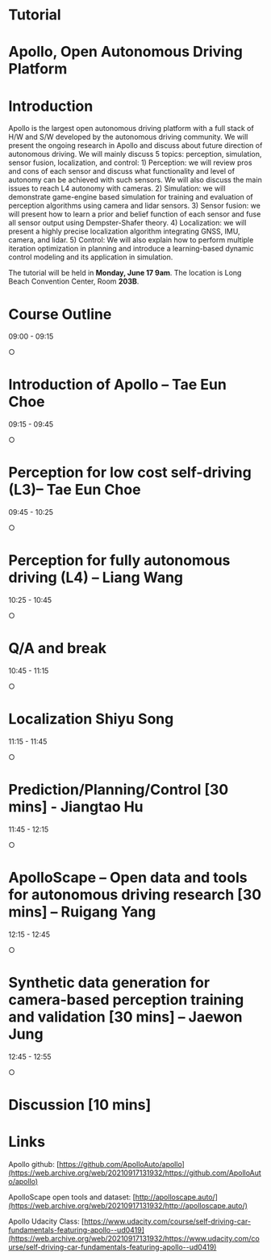 # Tutorial

# Apollo, Open Autonomous Driving Platform

# Introduction

Apollo is the largest open autonomous driving platform with a full stack of H/W and S/W developed by the autonomous driving community. We will present the ongoing research in Apollo and discuss about future direction of autonomous driving. We will mainly discuss 5 topics: perception, simulation, sensor fusion, localization, and control: 1) Perception: we will review pros and cons of each sensor and discuss what functionality and level of autonomy can be achieved with such sensors. We will also discuss the main issues to reach L4 autonomy with cameras. 2) Simulation: we will demonstrate game-engine based simulation for training and evaluation of perception algorithms using camera and lidar sensors. 3) Sensor fusion: we will present how to learn a prior and belief function of each sensor and fuse all sensor output using Dempster-Shafer theory. 4) Localization: we will present a highly precise localization algorithm integrating GNSS, IMU, camera, and lidar. 5) Control: We will also explain how to perform multiple iteration optimization in planning and introduce a learning-based dynamic control modeling and its application in simulation.

The tutorial will be held in **Monday, June 17 9am**. The location is Long Beach Convention Center, Room **203B**.

# Course Outline

09:00 - 09:15

○

# Introduction of Apollo – Tae Eun Choe

09:15 - 09:45

○

# Perception for low cost self-driving (L3)– Tae Eun Choe

09:45 - 10:25

○

# Perception for fully autonomous driving (L4) – Liang Wang

10:25 - 10:45

○

# Q/A and break

10:45 - 11:15

○

# Localization Shiyu Song

11:15 - 11:45

○

# Prediction/Planning/Control [30 mins] - Jiangtao Hu

11:45 - 12:15

○

# ApolloScape – Open data and tools for autonomous driving research [30 mins] – Ruigang Yang

12:15 - 12:45

○

# Synthetic data generation for camera-based perception training and validation [30 mins] – Jaewon Jung

12:45 - 12:55

○

# Discussion [10 mins]

# Links

Apollo github: [https://github.com/ApolloAuto/apollo](https://web.archive.org/web/20210917131932/https://github.com/ApolloAuto/apollo)

ApolloScape open tools and dataset: [http://apolloscape.auto/](https://web.archive.org/web/20210917131932/http://apolloscape.auto/)

Apollo Udacity Class: [https://www.udacity.com/course/self-driving-car-fundamentals-featuring-apollo--ud0419](https://web.archive.org/web/20210917131932/https://www.udacity.com/course/self-driving-car-fundamentals-featuring-apollo--ud0419)